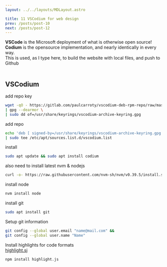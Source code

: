 ```yaml
---
layout: ../../layouts/MDLayout.astro

title: 11 VSCodium for web design
prev: /posts/post-10
next: /posts/post-12
---
```



**VSCode** is the Microsoft deployment of what is otherwise open source!<br>
**Codium** is the opensource implementation, and nearly identically in every way.<br>
This is used, as I type here, to build the website with local files, and push to Github<br><br>

## VSCodium

add repo key
```sh
wget -qO - https://gitlab.com/paulcarroty/vscodium-deb-rpm-repo/raw/master/pub.gpg \
| gpg --dearmor \
| sudo dd of=/usr/share/keyrings/vscodium-archive-keyring.gpg
```
add repo
```sh
echo 'deb [ signed-by=/usr/share/keyrings/vscodium-archive-keyring.gpg ] https://download.vscodium.com/debs vscodium main' \
| sudo tee /etc/apt/sources.list.d/vscodium.list
```
install
```sh
sudo apt update && sudo apt install codium
```
also need to install latest nvm & nodejs
```sh
curl -o- https://raw.githubusercontent.com/nvm-sh/nvm/v0.39.5/install.sh | bash
```
install node
```sh
nvm install node
```
install git
```sh
sudo apt install git
```
Setup git information
```sh
git config --global user.email "name@mail.com" &&
git config --global user.name "Name"
```
Install highlights for code formats<br>
[highlight.sj](https://highlightjs.org/)
```sh
npm install highlight.js
```